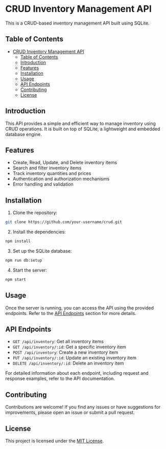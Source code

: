 # CRUD Inventory Management API

This is a CRUD-based inventory management API built using SQLite.

## Table of Contents

- [CRUD Inventory Management API](#crud-inventory-management-api)
  - [Table of Contents](#table-of-contents)
  - [Introduction](#introduction)
  - [Features](#features)
  - [Installation](#installation)
  - [Usage](#usage)
  - [API Endpoints](#api-endpoints)
  - [Contributing](#contributing)
  - [License](#license)

## Introduction

This API provides a simple and efficient way to manage inventory using CRUD operations. It is built on top of SQLite, a lightweight and embedded database engine.

## Features

- Create, Read, Update, and Delete inventory items
- Search and filter inventory items
- Track inventory quantities and prices
- Authentication and authorization mechanisms
- Error handling and validation

## Installation

1. Clone the repository:

  ```bash
  git clone https://github.com/your-username/crud.git
  ```

2. Install the dependencies:

  ```bash
  npm install
  ```

3. Set up the SQLite database:

  ```bash
  npm run db:setup
  ```

4. Start the server:

  ```bash
  npm start
  ```

## Usage

Once the server is running, you can access the API using the provided endpoints. Refer to the [API Endpoints](#api-endpoints) section for more details.

## API Endpoints

- `GET /api/inventory`: Get all inventory items
- `GET /api/inventory/:id`: Get a specific inventory item
- `POST /api/inventory`: Create a new inventory item
- `PUT /api/inventory/:id`: Update an existing inventory item
- `DELETE /api/inventory/:id`: Delete an inventory item

For detailed information about each endpoint, including request and response examples, refer to the API documentation.

## Contributing

Contributions are welcome! If you find any issues or have suggestions for improvements, please open an issue or submit a pull request.

## License

This project is licensed under the [MIT License](LICENSE).
